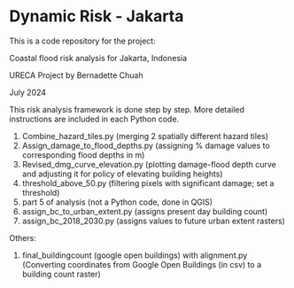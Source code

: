 # Dynamic Risk - Jakarta

This is a code repository for the project:

Coastal flood risk analysis for Jakarta, Indonesia

URECA Project by Bernadette Chuah

July 2024

This risk analysis framework is done step by step. More detailed instructions are included in each Python code. 
1. Combine_hazard_tiles.py (merging 2 spatially different hazard tiles)
2. Assign_damage_to_flood_depths.py (assigning % damage values to corresponding flood depths in m)
3. Revised_dmg_curve_elevation.py (plotting damage-flood depth curve and adjusting it for policy of elevating building heights)
4. threshold_above_50.py (filtering pixels with significant damage; set a threshold)
5. part 5 of analysis (not a Python code, done in QGIS)
6. assign_bc_to_urban_extent.py (assigns present day building count)
7. assign_bc_2018_2030.py (assigns values to future urban extent rasters)

Others: 
1. final_buildingcount (google open buildings) with alignment.py (Converting coordinates from Google Open Buildings (in csv) to a building count raster)
